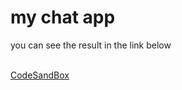 # my chat app

<p>you can see the result in the link below</p>
</br>
<a href="https://codesandbox.io/s/beautiful-austin-ds1bni">CodeSandBox</a> 